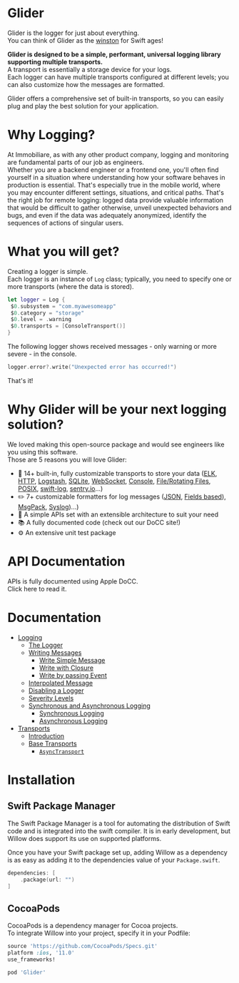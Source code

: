 # Glider

Glider is the logger for just about everything.  
You can think of Glider as the [winston](https://github.com/winstonjs/winston) for Swift ages!

**Glider is designed to be a simple, performant, universal logging library supporting multiple transports.**  
A transport is essentially a storage device for your logs.  
Each logger can have multiple transports configured at different levels; you can also customize how the messages are formatted.

Glider offers a comprehensive set of built-in transports, so you can easily plug and play the best solution for your application.

# Why Logging?

At Immobiliare, as with any other product company, logging and monitoring are fundamental parts of our job as engineers.  
Whether you are a backend engineer or a frontend one, you'll often find yourself in a situation where understanding how your software behaves in production is essential.
That's especially true in the mobile world, where you may encounter different settings, situations, and critical paths.
That's the right job for remote logging: logged data provide valuable information that would be difficult to gather otherwise, unveil unexpected behaviors and bugs, and even if the data was adequately anonymized, identify the sequences of actions of singular users.

# What you will get?

Creating a logger is simple.  
Each logger is an instance of `Log` class; typically, you need to specify one or more transports (where the data is stored).

```swift
let logger = Log {
 $0.subsystem = "com.myawesomeapp"
 $0.category = "storage"
 $0.level = .warning
 $0.transports = [ConsoleTransport()]
}
```

The following logger shows received messages - only warning or more severe - in the console.

```swift
logger.error?.write("Unexpected error has occurred!")
```

That's it!

# Why Glider will be your next logging solution?

We loved making this open-source package and would see engineers like you using this software.  
Those are 5 reasons you will love Glider:

- 🧩 14+ built-in, fully customizable transports to store your data ([ELK](https://github.com/malcommac/Glider/tree/main/GliderELK/Sources), [HTTP](https://github.com/malcommac/Glider/blob/main/Glider/Sources/Transports/HTTPTransport/HTTPTransport.swift), [Logstash](https://github.com/malcommac/Glider/tree/main/Glider/Sources/Transports/LogstashTransport), [SQLite](https://github.com/malcommac/Glider/tree/main/Glider/Sources/Transports/SQLiteTransport), [WebSocket](https://github.com/malcommac/Glider/tree/main/Glider/Sources/Transports/WebSocketTransport), [Console](https://github.com/malcommac/Glider/tree/main/Glider/Sources/Transports/Console), [File/Rotating Files](https://github.com/malcommac/Glider/tree/main/Glider/Sources/Transports/File), [POSIX](https://github.com/malcommac/Glider/tree/main/Glider/Sources/Transports/File/POSIXTransports), [swift-log](https://github.com/malcommac/Glider/tree/main/GliderSwiftLog/Sources), [sentry.io](https://github.com/malcommac/Glider/tree/main/GliderSentry/Sources)...)
- ✏️ 7+ customizable formatters for log messages ([JSON](https://github.com/malcommac/Glider/tree/main/Glider/Sources/Formatters/JSONFormatter), [Fields based](https://github.com/malcommac/Glider/tree/main/Glider/Sources/Formatters/FieldsFormatter)), [MsgPack](https://github.com/malcommac/Glider/tree/main/Glider/Sources/Formatters/MsgPackFormatter), [Syslog](https://github.com/malcommac/Glider/tree/main/Glider/Sources/Formatters/SysLogFormatter))...)
- 🚀 A simple APIs set with an extensible architecture to suit your need
- 📚 A fully documented code (check out our DoCC site!)
- ⚙️ An extensive unit test package

# API Documentation

APIs is fully documented using Apple DoCC.  
Click here to read it.
# Documentation

- [Logging](./Documentation/Logger.md#logging)
  - [The Logger](./Documentation/Logger.md#the-logger)
  - [Writing Messages](./Documentation/Logger.md#writing-messages)
    - [Write Simple Message](./Documentation/Logger.md#write-simple-message)
    - [Write with Closure](./Documentation/Logger.md#write-with-closure)
    - [Write by passing Event](./Documentation/Logger.md#write-by-passing-event)
  - [Interpolated Message](./Documentation/Logger.md#interpolated-message)
  - [Disabling a Logger](./Documentation/Logger.md#disabling-a-logger)
  - [Severity Levels](./Documentation/Logger.md#severity-levels)
  - [Synchronous and Asynchronous Logging](./Documentation/Logger.md#synchronous-and-asynchronous-logging)
    - [Synchronous Logging](./Documentation/Logger.md#synchronous-logging)
    - [Asynchronous Logging](./Documentation/Logger.md#asynchronous-logging)
- [Transports](./Documentation/Transports.md#transports)
  - [Introduction](./Documentation/Transports.md#introduction)
  - [Base Transports](./Documentation/Transports.md#base-transports)
    - [`AsyncTransport`](./Documentation/Transports.md#asynctransport)

# Installation

## Swift Package Manager

The Swift Package Manager is a tool for automating the distribution of Swift code and is integrated into the swift compiler. It is in early development, but Willow does support its use on supported platforms.

Once you have your Swift package set up, adding Willow as a dependency is as easy as adding it to the dependencies value of your `Package.swift`.

```swift
dependencies: [
    .package(url: "")
]
```
## CocoaPods

CocoaPods is a dependency manager for Cocoa projects.  
To integrate Willow into your project, specify it in your Podfile:

```ruby
source 'https://github.com/CocoaPods/Specs.git'
platform :ios, '11.0'
use_frameworks!

pod 'Glider'
```